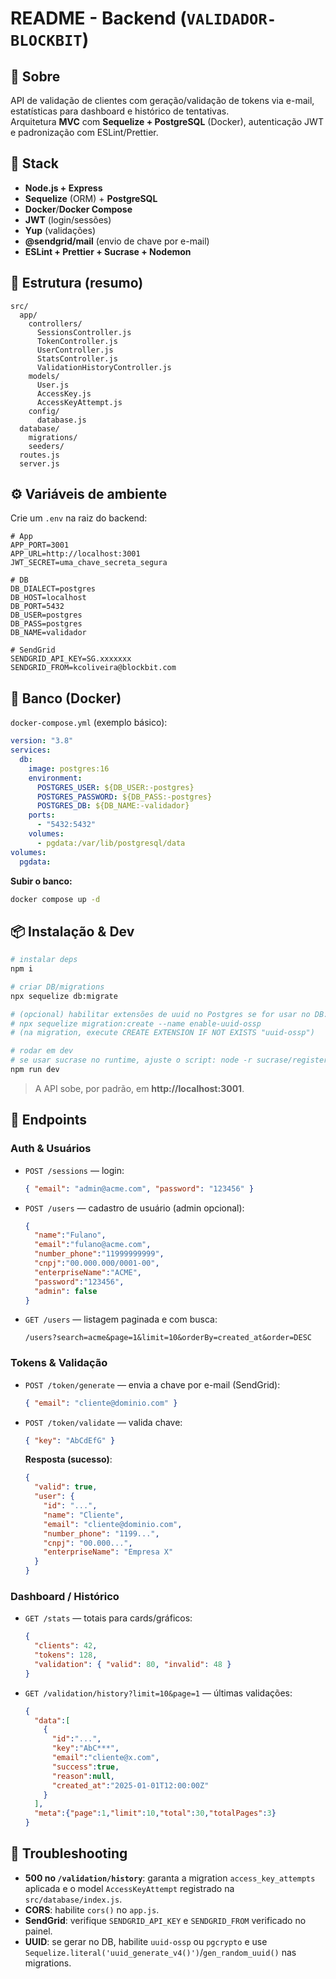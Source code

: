 
# README - Backend (`VALIDADOR-BLOCKBIT`)

## 📌 Sobre
API de validação de clientes com geração/validação de tokens via e-mail, estatísticas para dashboard e histórico de tentativas.  
Arquitetura **MVC** com **Sequelize + PostgreSQL** (Docker), autenticação JWT e padronização com ESLint/Prettier.

## 🧱 Stack
- **Node.js + Express**
- **Sequelize** (ORM) + **PostgreSQL**
- **Docker**/**Docker Compose**
- **JWT** (login/sessões)
- **Yup** (validações)
- **@sendgrid/mail** (envio de chave por e-mail)
- **ESLint + Prettier + Sucrase + Nodemon**

## 📁 Estrutura (resumo)
```
src/
  app/
    controllers/
      SessionsController.js
      TokenController.js
      UserController.js
      StatsController.js
      ValidationHistoryController.js
    models/
      User.js
      AccessKey.js
      AccessKeyAttempt.js
    config/
      database.js
  database/
    migrations/
    seeders/
  routes.js
  server.js
```

## ⚙️ Variáveis de ambiente
Crie um `.env` na raiz do backend:
```env
# App
APP_PORT=3001
APP_URL=http://localhost:3001
JWT_SECRET=uma_chave_secreta_segura

# DB
DB_DIALECT=postgres
DB_HOST=localhost
DB_PORT=5432
DB_USER=postgres
DB_PASS=postgres
DB_NAME=validador

# SendGrid
SENDGRID_API_KEY=SG.xxxxxxx
SENDGRID_FROM=kcoliveira@blockbit.com
```
## 🐘 Banco (Docker)
`docker-compose.yml` (exemplo básico):
```yaml
version: "3.8"
services:
  db:
    image: postgres:16
    environment:
      POSTGRES_USER: ${DB_USER:-postgres}
      POSTGRES_PASSWORD: ${DB_PASS:-postgres}
      POSTGRES_DB: ${DB_NAME:-validador}
    ports:
      - "5432:5432"
    volumes:
      - pgdata:/var/lib/postgresql/data
volumes:
  pgdata:
```

**Subir o banco:**
```bash
docker compose up -d
```

## 📦 Instalação & Dev
```bash
# instalar deps
npm i

# criar DB/migrations
npx sequelize db:migrate

# (opcional) habilitar extensões de uuid no Postgres se for usar no DB:
# npx sequelize migration:create --name enable-uuid-ossp
# (na migration, execute CREATE EXTENSION IF NOT EXISTS "uuid-ossp")

# rodar em dev
# se usar sucrase no runtime, ajuste o script: node -r sucrase/register src/server.js
npm run dev
```

> A API sobe, por padrão, em **http://localhost:3001**.

## 🔐 Endpoints
### Auth & Usuários
- `POST /sessions` — login:
  ```json
  { "email": "admin@acme.com", "password": "123456" }
  ```
- `POST /users` — cadastro de usuário (admin opcional):
  ```json
  {
    "name":"Fulano",
    "email":"fulano@acme.com",
    "number_phone":"11999999999",
    "cnpj":"00.000.000/0001-00",
    "enterpriseName":"ACME",
    "password":"123456",
    "admin": false
  }
  ```
- `GET /users` — listagem paginada e com busca:
  ```
  /users?search=acme&page=1&limit=10&orderBy=created_at&order=DESC
  ```

### Tokens & Validação
- `POST /token/generate` — envia a chave por e-mail (SendGrid):
  ```json
  { "email": "cliente@dominio.com" }
  ```
- `POST /token/validate` — valida chave:
  ```json
  { "key": "AbCdEfG" }
  ```
  **Resposta (sucesso)**:
  ```json
  {
    "valid": true,
    "user": {
      "id": "...",
      "name": "Cliente",
      "email": "cliente@dominio.com",
      "number_phone": "1199...",
      "cnpj": "00.000...",
      "enterpriseName": "Empresa X"
    }
  }
  ```

### Dashboard / Histórico
- `GET /stats` — totais para cards/gráficos:
  ```json
  {
    "clients": 42,
    "tokens": 128,
    "validation": { "valid": 80, "invalid": 48 }
  }
  ```
- `GET /validation/history?limit=10&page=1` — últimas validações:
  ```json
  {
    "data":[
      {
        "id":"...",
        "key":"AbC***",
        "email":"cliente@x.com",
        "success":true,
        "reason":null,
        "created_at":"2025-01-01T12:00:00Z"
      }
    ],
    "meta":{"page":1,"limit":10,"total":30,"totalPages":3}
  }
  ```

## 🧪 Troubleshooting
- **500 no `/validation/history`**: garanta a migration `access_key_attempts` aplicada e o model `AccessKeyAttempt` registrado na `src/database/index.js`.
- **CORS**: habilite `cors()` no `app.js`.
- **SendGrid**: verifique `SENDGRID_API_KEY` e `SENDGRID_FROM` verificado no painel.
- **UUID**: se gerar no DB, habilite `uuid-ossp` ou `pgcrypto` e use `Sequelize.literal('uuid_generate_v4()')`/`gen_random_uuid()` nas migrations.
